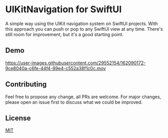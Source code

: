 # UIKitNavigation for SwiftUI

A simple way using the UIKit navigation system on SwiftUI projects. With this approach you can push or pop to any SwiftUI view at any time. There's still room for improvement, but it's a good starting point.

## Demo
https://user-images.githubusercontent.com/29552154/162090172-9ce8040a-c6fe-44f4-89e4-c552a38f1c0c.mov

## Contributing
Feel free to propose any change, all PRs are welcome. For major changes, please open an issue first to discuss what we could be improved. 

## License
[MIT](https://choosealicense.com/licenses/mit/)
